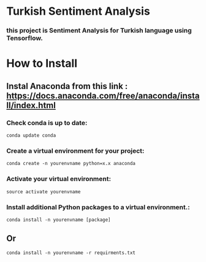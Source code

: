 # Turkish Sentiment Analysis

### this project is Sentiment Analysis for Turkish language using Tensorflow.

# How to Install

## Instal Anaconda from this link : https://docs.anaconda.com/free/anaconda/install/index.html

### Check conda is up to date:

`conda update conda`

### Create a virtual environment for your project:

`conda create -n yourenvname python=x.x anaconda`

### Activate your virtual environment:

`source activate yourenvname`

### Install additional Python packages to a virtual environment.:

`conda install -n yourenvname [package]`

## Or

`conda install -n yourenvname -r requirments.txt`
